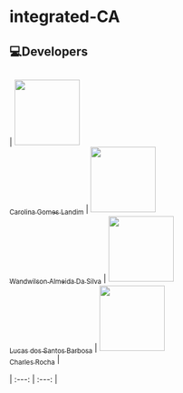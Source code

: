 # integrated-CA



## 💻Developers

##

| [<img src="https://avatars.githubusercontent.com/u/83533485?v=4" width=115><br><sub>Carolina Gomes Landim</sub>](https://github.com/Carolina995) |  [<img src="https://avatars.githubusercontent.com/u/77290358?v=4" width=115><br><sub>Wandwilson Almeida Da Silva</sub>](https://github.com/wandyalmeida) | [<img src="https://avatars.githubusercontent.com/u/100359612?v=4" width=115><br><sub>Lucas dos Santos Barbosa</sub>](https://github.com/Barxl) |  [<img src="https://avatars.githubusercontent.com/u/59806026?v=4" width=115><br><sub>Charles Rocha</sub>](https://github.com/Charlesmsrocha) |

| :---: | :---: |

